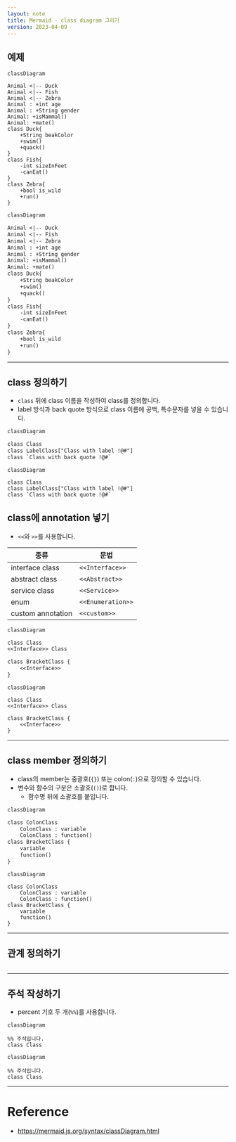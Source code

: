 ```yaml
---
layout: note
title: Mermaid - class diagram 그리기
version: 2023-04-09
---
```





## 예제

```mermaid
classDiagram

Animal <|-- Duck
Animal <|-- Fish
Animal <|-- Zebra
Animal : +int age
Animal : +String gender
Animal: +isMammal()
Animal: +mate()
class Duck{
    +String beakColor
    +swim()
    +quack()
}
class Fish{
    -int sizeInFeet
    -canEat()
}
class Zebra{
    +bool is_wild
    +run()
}
```

```txt
classDiagram

Animal <|-- Duck
Animal <|-- Fish
Animal <|-- Zebra
Animal : +int age
Animal : +String gender
Animal: +isMammal()
Animal: +mate()
class Duck{
    +String beakColor
    +swim()
    +quack()
}
class Fish{
    -int sizeInFeet
    -canEat()
}
class Zebra{
    +bool is_wild
    +run()
}
```




---




## class 정의하기

- `class` 뒤에 class 이름을 작성하여 class를 정의합니다.
- label 방식과 back quote 방식으로 class 이름에 공백, 특수문자를 넣을 수 있습니다.

```txt
classDiagram

class Class
class LabelClass["Class with label !@#"]
class `Class with back quote !@#`
```

```mermaid
classDiagram

class Class
class LabelClass["Class with label !@#"]
class `Class with back quote !@#`
```


## class에 annotation 넣기

- `<<`와 `>>`를 사용합니다.

| 종류 | 문법 |
| - | - |
| interface class | `<<Interface>>` |
| abstract class | `<<Abstract>>` |
| service class | `<<Service>>` |
| enum | `<<Enumeration>>` |
| custom annotation | `<<custom>>` |


```txt
classDiagram

class Class
<<Interface>> Class

class BracketClass {
    <<Interface>>
}
```

```mermaid
classDiagram

class Class
<<Interface>> Class

class BracketClass {
    <<Interface>>
}
```




---




## class member 정의하기

- class의 member는 중괄호(`{}`) 또는 colon(`:`)으로 정의할 수 있습니다.
- 변수와 함수의 구분은 소괄호(`()`)로 합니다.
    - 함수명 뒤에 소괄호를 붙입니다.

```txt
classDiagram

class ColonClass
    ColonClass : variable
    ColonClass : function()
class BracketClass {
    variable
    function()
}
```

```mermaid
classDiagram

class ColonClass
    ColonClass : variable
    ColonClass : function()
class BracketClass {
    variable
    function()
}
```




---




## 관계 정의하기

```mermaid
```




---




## 주석 작성하기

- percent 기호 두 개(`%%`)를 사용합니다.

```text
classDiagram

%% 주석입니다.
class Class
```

```mermaid
classDiagram

%% 주석입니다.
class Class
```




---




# Reference

- <https://mermaid.js.org/syntax/classDiagram.html>

